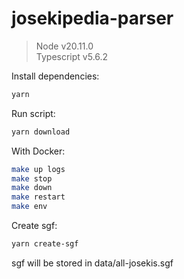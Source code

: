 # josekipedia-parser

> Node v20.11.0  
> Typescript v5.6.2

Install dependencies:

```bash
yarn
```

Run script:

```bash
yarn download
```

With Docker:

```bash
make up logs
make stop
make down
make restart
make env
```

Create sgf:

```bash
yarn create-sgf
```

sgf will be stored in data/all-josekis.sgf
